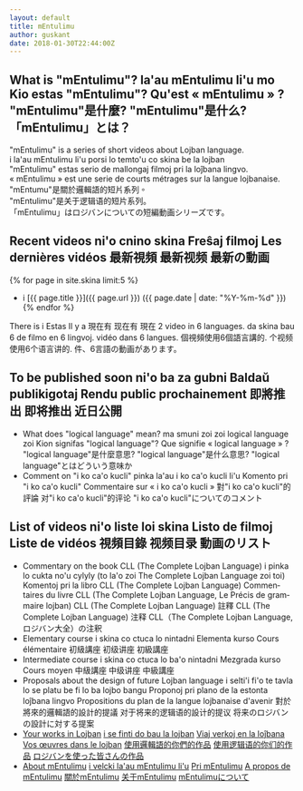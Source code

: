 ```yaml
---
layout: default
title: mEntulimu
author: guskant
date: 2018-01-30T22:44:00Z
---
```

## <span lang="en">What is "mEntulimu"?</span> <span lang="jbo">la'au mEntulimu li'u mo</span> <span lang="epo">Kio estas "mEntulimu"?</span> <span lang="fr">Qu'est « mEntulimu » ?</span> <span lang="zh-Hant">"mEntulimu"是什麼?</span> <span lang="zh-Hans">"mEntulimu"是什么?</span> <span lang="ja">「mEntulimu」とは？</span>

<div lang="en">"mEntulimu" is a series of short videos about Lojban language.</div>
<div lang="jbo">i la'au mEntulimu li'u porsi lo temto'u co skina be la lojban</div>
<div lang="epo">"mEntulimu" estas serio de mallongaj filmoj pri la loĵbana lingvo.</div>
<div lang="fr">« mEntulimu » est une serie de courts métrages sur la langue lojbanaise.</div>
<div lang="zh-Hant">"mEntumu"是關於邏輯語的短片系列。</div>
<div lang="zh-Hans">"mEntulimu"是关于逻辑语的短片系列。</div>
<div lang="ja">「mEntulimu」はロジバンについての短編動画シリーズです。</div>

## <span lang="en">Recent videos</span> <span lang="jbo">ni'o cnino skina</span> <span lang="epo">Freŝaj filmoj</span> <span lang="fr">Les dernières vidéos</span> <span lang="zh-Hant">最新視頻</span> <span lang="zh-Hans">最新视频</span> <span lang="ja">最新の動画</span>

  {% for page in site.skina limit:5 %}
- i [{{ page.title }}]({{ page.url }}) ({{ page.date | date: "%Y-%m-%d" }}) {% endfor %}

<span lang="en">There is</span> <!--
--><span lang="jbo">i</span> <!--
--><span lang="epo">Estas</span> <!--
--><span lang="fr">Il y a</span> <!--
--><span lang="zh-Hant">現在有</span> <!--
--><span lang="zh-Hans">现在有</span> <!--
--><span lang="ja">現在</span> 2<!--
{% assign counter = 1 %}{% for item in site.skina.pages %}{% unless item.published == false %}{% assign counter=counter | plus:1 %}{% endunless %}{% endfor %}{{ counter }}
--><span lang="en"> video in 6 languages.</span> <!--
--><span lang="jbo"> da skina bau 6 de</span> <!--
--><span lang="epo"> filmo en 6 lingvoj.</span> <!--
--><span lang="fr"> vidéo dans 6 langues.</span> <!--
--><span lang="zh-Hant">個視頻使用6個語言講的.</span> <!--
--><span lang="zh-Hans">个视频使用6个语言讲的.</span> <!--
--><span lang="ja">件、6言語の動画があります。</span>
 
## <span lang="en">To be published soon</span> <span lang="jbo">ni'o ba za gubni</span> <span lang="epo">Baldaŭ publikigotaj</span> <span lang="fr">Rendu public prochainement</span> <span lang="zh-Hant">即將推出</span> <span lang="zh-Hans">即将推出</span> <span lang="ja">近日公開</span>

- <span lang="en">What does "logical language" mean?</span> <!--
--><span lang="jbo">ma smuni zoi zoi logical language zoi</span> <!--
--><span lang="epo">Kion signifas "logical language"?</span> <!--
--><span lang="fr">Que signifie « logical language » ?</span> <!--
--><span lang="zh-Hant">"logical language"是什麼意思?</span> <!--
--><span lang="zh-Hans">"logical language"是什么意思?</span> <!--
--><span lang="ja">"logical language"とはどういう意味か</span>
- <span lang="en">Comment on "i ko ca'o kucli"</span> <!--
--><span lang="jbo">pinka la'au i ko ca'o kucli li'u</span> <!--
--><span lang="epo">Komento pri "i ko ca'o kucli"</span> <!--
--><span lang="fr">Commentaire sur « i ko ca'o kucli »</span> <!--
--><span lang="zh-Hant">對"i ko ca'o kucli"的評論</span> <!--
--><span lang="zh-Hans">对"i ko ca'o kucli"的评论</span> <!--
--><span lang="ja">"i ko ca'o kucli"についてのコメント</span>

## <span lang="en">List of videos</span> <span lang="jbo">ni'o liste loi skina</span> <span lang="epo">Listo de filmoj</span> <span lang="fr">Liste de vidéos</span> <span lang="zh-Hant">視頻目錄</span> <span lang="zh-Hans">视频目录</span> <span lang="ja">動画のリスト</span>

- <span lang="en">Commentary on the book CLL (The Complete Lojban Language)</span> <!--
--><span lang="jbo">i pinka lo cukta no'u cylyly (to la'o zoi The Complete Lojban Language zoi toi)</span> <!--
--><span lang="epo">Komentoj pri la libro CLL (The Complete Lojban Language)</span> <!--
--><span lang="fr">Commentaires du livre CLL (The Complete Lojban Language, Le Précis de grammaire lojban)</span> <!--
--><span lang="zh-Hant">CLL (The Complete Lojban Language) 註釋</span> <!--
--><span lang="zh-Hans">CLL (The Complete Lojban Language) 注释</span> <!--
--><span lang="ja">CLL（The Complete Lojban Language, ロジバン大全）の注釈</span>
- <span lang="en">Elementary course</span> <!--
--><span lang="jbo">i skina co ctuca lo nintadni</span> <!--
--><span lang="epo">Elementa kurso</span> <!--
--><span lang="fr">Cours élémentaire</span> <!--
--><span lang="zh-Hant">初級講座</span> <!--
--><span lang="zh-Hans">初级讲座</span> <!--
--><span lang="ja">初級講座</span>
- <span lang="en">Intermediate course</span> <!--
--><span lang="jbo">i skina co ctuca lo ba'o nintadni</span> <!--
--><span lang="epo">Mezgrada kurso</span> <!--
--><span lang="fr">Cours moyen</span> <!--
--><span lang="zh-Hant">中級講座</span> <!--
--><span lang="zh-Hans">中级讲座</span> <!--
--><span lang="ja">中級講座</span>
- <span lang="en">Proposals about the design of future Lojban language</span> <!--
--><span lang="jbo">i selti'i fi'o te tavla lo se platu be fi lo ba lojbo bangu</span> <!--
--><span lang="epo">Proponoj pri plano de la estonta loĵbana lingvo</span> <!--
--><span lang="fr">Propositions du plan de la langue lojbanaise d'avenir</span> <!--
--><span lang="zh-Hant">對於將來的邏輯語的設計的提議</span> <!--
--><span lang="zh-Hans">对于将来的逻辑语的設计的提议</span> <!--
--><span lang="ja">将来のロジバンの設計に対する提案</span>
- <span lang="en">[Your works in Lojban](larcu.html)</span> <!--
--><span lang="jbo">[i se finti do bau la lojban](larcu.html)</span> <!--
--><span lang="epo">[Viaj verkoj en la loĵbana](larcu.html)</span> <!--
--><span lang="fr">[Vos œuvres dans le lojban](larcu.html)</span> <!--
--><span lang="zh-Hant">[使用邏輯語的你們的作品](larcu.html)</span> <!--
--><span lang="zh-Hans">[使用逻辑语的你们的作品](larcu.html)</span> <!--
--><span lang="ja">[ロジバンを使った皆さんの作品](larcu.html)</span>
- <span lang="en">[About mEntulimu](tavlafidei.html)</span> <!--
--><span lang="jbo">[i velcki la'au mEntulimu li'u](tavlafidei.html)</span> <!--
--><span lang="epo">[Pri mEntulimu](tavlafidei.html)</span> <!--
--><span lang="fr">[A propos de mEntulimu](tavlafidei.html)</span> <!--
--><span lang="zh-Hant">[關於mEntulimu](tavlafidei.html)</span> <!--
--><span lang="zh-Hans">[关于mEntulimu](tavlafidei.html)</span> <!--
--><span lang="ja">[mEntulimuについて](tavlafidei.html)</span>

